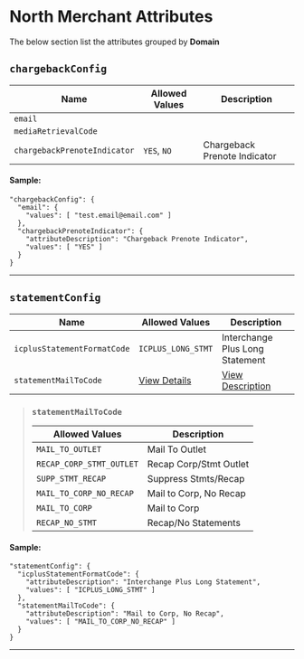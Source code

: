 # North Merchant Attributes

The below section list the attributes grouped by **Domain**

## `chargebackConfig`

| Name | Allowed Values | Description |
| -------- | ------- | ------- |
| `email` | | |
| `mediaRetrievalCode` | | |
| `chargebackPrenoteIndicator` | `YES`, `NO` | Chargeback Prenote Indicator |

#### Sample:

```
"chargebackConfig": {
  "email": {
    "values": [ "test.email@email.com" ]
  },
  "chargebackPrenoteIndicator": {
    "attributeDescription": "Chargeback Prenote Indicator",
    "values": [ "YES" ]
  }
}
```
---

## `statementConfig`

| Name | Allowed Values | Description |
| -------- | ------- | ------- |
| `icplusStatementFormatCode` | `ICPLUS_LONG_STMT` | Interchange Plus Long Statement |
| `statementMailToCode` | [View Details](#statementmailtocode) | [View Description](#statementmailtocode) |

> ### `statementMailToCode`
>
> | Allowed Values | Description |
> | ------- | ------- |
> | `MAIL_TO_OUTLET` | Mail To Outlet |
> | `RECAP_CORP_STMT_OUTLET` | Recap Corp/Stmt Outlet |
> | `SUPP_STMT_RECAP` | Suppress Stmts/Recap |
> | `MAIL_TO_CORP_NO_RECAP` | Mail to Corp, No Recap |
> | `MAIL_TO_CORP` | Mail to Corp |
> | `RECAP_NO_STMT` | Recap/No Statements |

#### Sample:

```
"statementConfig": {
  "icplusStatementFormatCode": {
    "attributeDescription": "Interchange Plus Long Statement",
    "values": [ "ICPLUS_LONG_STMT" ]
  },
  "statementMailToCode": {
    "attributeDescription": "Mail to Corp, No Recap",
    "values": [ "MAIL_TO_CORP_NO_RECAP" ]
  }
}
```
---
